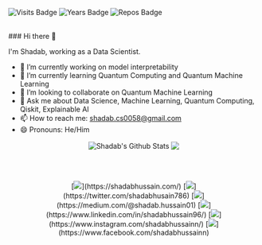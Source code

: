 ![Visits Badge](https://badges.pufler.dev/visits/shadab-entrepreneur/DataScience)
![Years Badge](https://badges.pufler.dev/years/shadab-entrepreneur)
![Repos Badge](https://badges.pufler.dev/repos/shadab-entrepreneur)

</br>
### Hi there 👋

I'm Shadab, working as a Data Scientist.

- 🔭 I’m currently working on model interpretability 
- 🌱 I’m currently learning Quantum Computing and Quantum Machine Learning
- 👯 I’m looking to collaborate on Quantum Machine Learning
- 💬 Ask me about Data Science, Machine Learning, Quantum Computing, Qiskit, Explainable AI
- 📫 How to reach me: shadab.cs0058@gmail.com
- 😄 Pronouns: He/Him


<p align = "center">
  <img align="center" src="https://readme-stats-github.vercel.app/api?username=shadab-entrepreneur&show_icons=true&include_all_commits=true&count_private=true&theme=radical" alt="Shadab's Github Stats" />
  <img align="center" src="https://readme-stats-github.vercel.app/api/top-langs/?username=shadab-entrepreneur&theme=radical&layout=compact&count_private=true" />
</p>
</br>
</br>


<p align = "center">
[<img src ="https://img.shields.io/badge/portfolio-web-%23.svg?&style=for-the-badge&logo=&logoColor=white%22">](https://shadabhussain.com/)  [<img src="https://img.shields.io/badge/twitter-%231DA1F2.svg?&style=for-the-badge&logo=twitter&logoColor=white" />](https://twitter.com/shadabhusain786)  [<img src="https://img.shields.io/badge/medium-%2312100E.svg?&style=for-the-badge&logo=medium&logoColor=white" />](https://medium.com/@shadab.hussain01)  [<img src="https://img.shields.io/badge/linkedin-%230077B5.svg?&style=for-the-badge&logo=linkedin&logoColor=white" />](https://www.linkedin.com/in/shadabhussain96/)  [<img src = "https://img.shields.io/badge/instagram-%23E4405F.svg?&style=for-the-badge&logo=instagram&logoColor=white">](https://www.instagram.com/shadabhussainn/)  [<img src = "https://img.shields.io/badge/facebook-%231877F2.svg?&style=for-the-badge&logo=facebook&logoColor=white">](https://www.facebook.com/shadabhussainn)
</p>
